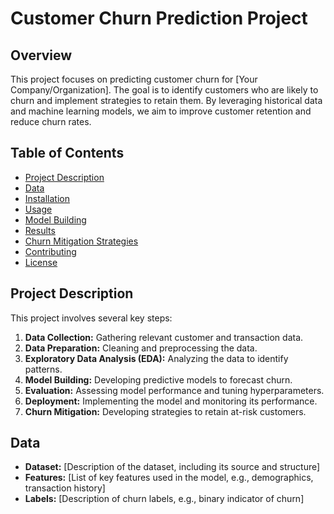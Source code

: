 # Customer Churn Prediction Project

## Overview
This project focuses on predicting customer churn for [Your Company/Organization]. The goal is to identify customers who are likely to churn and implement strategies to retain them. By leveraging historical data and machine learning models, we aim to improve customer retention and reduce churn rates.

## Table of Contents
- [Project Description](#project-description)
- [Data](#data)
- [Installation](#installation)
- [Usage](#usage)
- [Model Building](#model-building)
- [Results](#results)
- [Churn Mitigation Strategies](#churn-mitigation-strategies)
- [Contributing](#contributing)
- [License](#license)

## Project Description
This project involves several key steps:
1. **Data Collection:** Gathering relevant customer and transaction data.
2. **Data Preparation:** Cleaning and preprocessing the data.
3. **Exploratory Data Analysis (EDA):** Analyzing the data to identify patterns.
4. **Model Building:** Developing predictive models to forecast churn.
5. **Evaluation:** Assessing model performance and tuning hyperparameters.
6. **Deployment:** Implementing the model and monitoring its performance.
7. **Churn Mitigation:** Developing strategies to retain at-risk customers.

## Data
- **Dataset:** [Description of the dataset, including its source and structure]
- **Features:** [List of key features used in the model, e.g., demographics, transaction history]
- **Labels:** [Description of churn labels, e.g., binary indicator of churn]

